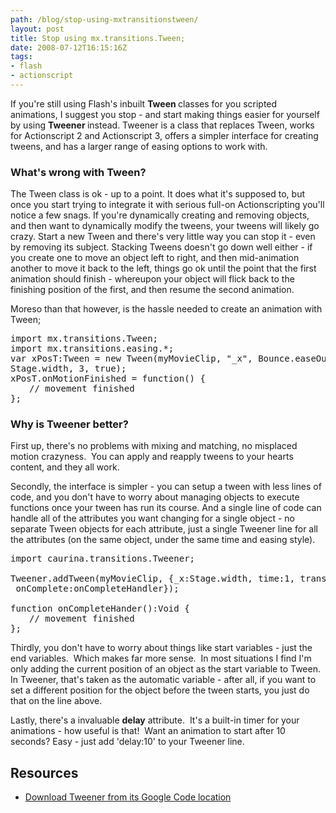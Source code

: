 ```yaml
---
path: /blog/stop-using-mxtransitionstween/
layout: post
title: Stop using mx.transitions.Tween;
date: 2008-07-12T16:15:16Z
tags:
- flash
- actionscript
---
```


If you're still using Flash's inbuilt <strong>Tween </strong>classes for you scripted animations, I suggest you stop - and start making things easier for yourself by using <strong>Tweener </strong>instead. Tweener is a class that replaces Tween, works for Actionscript 2 and Actionscript 3, offers a simpler interface for creating tweens, and has a larger range of easing options to work with.
<h3><strong>What's wrong with Tween?</strong></h3>
The Tween class is ok - up to a point. It does what it's supposed to, but once you start trying to integrate it with serious full-on Actionscripting you'll notice a few snags.  If you're dynamically creating and removing objects, and then want to dynamically modify the tweens, your tweens will likely go crazy.  Start a new Tween and there's very little way you can stop it - even by removing its subject. Stacking Tweens doesn't go down well either - if you create one to move an object left to right, and then mid-animation another to move it back to the left, things go ok until the point that the first animation should finish - whereupon your object will flick back to the finishing position of the first, and then resume the second animation.

Moreso than that however, is the hassle needed to create an animation with Tween;
<pre><span>import mx.transitions.Tween;</span>
<span>import mx.transitions.easing.*;</span>
<span>var xPosT:Tween = new Tween(myMovieClip, "_x", Bounce.easeOut, 0,
Stage.width, 3, true);</span>
<span>xPosT.onMotionFinished = function() {</span>
<span style="padding-left: 30px;">// movement finished</span>
<span>};</span></pre>
<h3><strong>Why is Tweener better?</strong></h3>
First up, there's no problems with mixing and matching, no misplaced motion crazyness.  You can apply and reapply tweens to your hearts content, and they all work.

Secondly, the interface is simpler - you can setup a tween with less lines of code, and you don't have to worry about managing objects to execute functions once your tween has run its course. And a single line of code can handle all of the attributes you want changing for a single object - no separate Tween objects for each attribute, just a single Tweener line for all the attributes (on the same object, under the same time and easing style).
<pre>import caurina.transitions.Tweener;

Tweener.addTween(myMovieClip, {_x:Stage.width, time:1, transition:"linear",
 onComplete:onCompleteHandler});

function onCompleteHander():Void {
<span style="padding-left: 30px;">// movement finished</span>
};</pre>
Thirdly, you don't have to worry about things like start variables - just the end variables.  Which makes far more sense.  In most situations I find I'm only adding the current position of an object as the start variable to Tween.  In Tweener, that's taken as the automatic variable - after all, if you want to set a different position for the object before the tween starts, you just do that on the line above.

Lastly, there's a invaluable <strong>delay</strong> attribute.  It's a built-in timer for your animations - how useful is that!  Want an animation to start after 10 seconds? Easy - just add 'delay:10' to your Tweener line.
<h2>Resources</h2>
<ul>
	<li><a href="http://code.google.com/p/tweener/" target="_blank">Download Tweener from its Google Code location</a></li>
</ul>